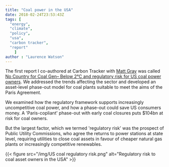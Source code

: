 ```yaml
---
title: "Coal power in the USA"
date: 2018-02-24T23:53:43Z
tags: [
  "energy",
  "climate",
  "policy",
  "usa",
  "carbon tracker",
  "report"
    ]
author : "Laurence Watson"
---
```


The first report I co-authored at Carbon Tracker with [Matt Gray](https://twitter.com/matthewcgray) was called [No Country for Coal Gen– Below 2°C and regulatory risk for US coal power owners](https://www.carbontracker.org/reports/no-country-for-coal-gen-below-2c-and-regulatory-risk-for-us-coal-power-owners/). We addressed the trends affecting the sector and developed an asset-level phase-out model for coal plants suitable to meet the aims of the Paris Agreement.

We examined how the regulatory framework supports increasingly uncompetitive coal power, and how a phase-out could save US consumers money. A 'Paris-copliant' phase-out with early coal closures puts $104bn at risk for coal owners. 

But the largest factor, which we termed 'regulatory risk' was the prospect of Public Utility Commissions, who agree the returns to power stations at state level, requiring utilities to close coal assets in favour of cheaper natural gas plants or increasingly competitive renewables.

{{< figure src="/img/US coal regulatory risk.png" alt="Regulatory risk to coal asset owners in the USA" >}}



